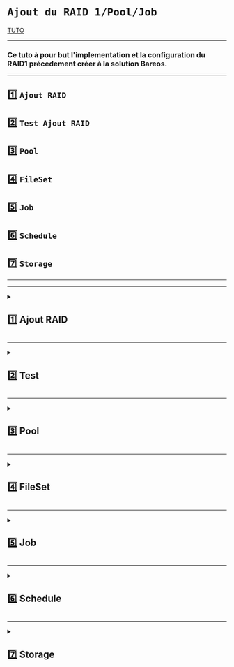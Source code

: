 
# `Ajout du RAID 1/Pool/Job`

[TUTO](https://docs.bareos.org/TasksAndConcepts/VolumeManagement.html)


---

### Ce tuto à pour but l'implementation et la configuration du RAID1 précedement créer à la solution Bareos.


---

## 1️⃣ `Ajout RAID`
## 2️⃣ `Test Ajout RAID`
## 3️⃣ `Pool`
## 4️⃣ `FileSet`
## 5️⃣ `Job`
## 6️⃣ `Schedule`
## 7️⃣ `Storage`




---
---




<details>
<summary>
<h2>
1️⃣ Ajout RAID 
</h2>
</summary>

### copier le contenu du ficher /etc/bareos/bareos-sd.d/device/FileStorage.conf dans le notre (ici RAID1.conf) et éditer comme ce qui suit:
  
![image](https://github.com/user-attachments/assets/0a191544-c124-4f33-b56b-7961e834a4d2)

### Redémmarrer les services 
      systemctl restart bareos-dir bareos-sd


</details>


---



<details>
<summary>
<h2>
2️⃣ Test
</h2>
</summary>

### Tester la configuration     
    bareos-sd -t

### Résultat attendu : Aucun message d'erreur.

  
</details>


---

<details>
<summary>
<h2>
3️⃣ Pool
</h2>
</summary>

[TUTO](https://docs.bareos.org/TasksAndConcepts/AutomatedDiskBackup.html#index-3)

### 📝 Les Pools sont une organisation logique des sauvegardes.

### Création d'un pool persolnalisé, c'est à dire la manière dont on veux faire la sauvegarde :

* ### Full-Storage
* ### Incremental-Storage
* ### Differential-Storage



### Editer le fichier /etc/bareos/bareos-dir.d/pool 
    nano /etc/bareos/bareos-dir.d/pool/RAID1.conf
![image](https://github.com/user-attachments/assets/3e898ae6-d977-4f28-b8f2-4b83980113f0)

### tester la config  
    bareos-dir -t

###  Pas de message d'erreur




  
</details>


---

<details>
<summary>
<h2>
4️⃣ FileSet
</h2>
</summary>

[TUTO](https://docs.bareos.org/Configuration/Director.html#index-298) [TUTOWIN](https://svennd.be/creating-a-windows-fileset-for-bareos/)

### Un FileSet définit les fichiers et répertoires à sauvegarder (ou à exclure) dans une tâche de sauvegarde (Job).
### C’est la liste de fichiers que Bareos va traiter.

### Editer le fichier /etc/bareos/bareos-dir.d/fileset
    nano /etc/bareos/bareos-dir.d/fileset/windowsbackup.conf
![image](https://github.com/user-attachments/assets/7b937ef0-28bc-4d02-92ea-4056a5c63a18)
















</details>


---




<details>
<summary>
<h2>
5️⃣ Job
</h2>
</summary>

[TUTO](https://docs.bareos.org/TasksAndConcepts/CatalogMaintenance.html#index-15) 

### Le Job dans Bareos est une tâche qui définit le type d'opération à réaliser, comme une sauvegarde, une restauration, ou une verification des fichiers. Un Job est associé à un FileSet, un Schedule (planification), un Client, un Pool et un Storage.

### Editer le fichier /etc/bareos/bareos-dir.d/job
    nano /etc/bareos/bareos-dir.d/job/windowsbackup.conf
![image](https://github.com/user-attachments/assets/b11e3e63-e001-46c9-a444-6f5f7a5f0239)





    

</details>


---

<details>
<summary>
<h2>
6️⃣ Schedule 
</h2>
</summary>


[TUTO](https://docs.bareos.org/Configuration/Director.html#schedule-resource)


## Le fichier Schedule est le planing pour gérer la sauvvegarde.
### Editer le fichier : /etc/bareos/bareos-dir.d/schedule (créer son fichier de conf perso)
      nano  /etc/bareos/bareos-dir.d/schedule/first.conf
![image](https://github.com/user-attachments/assets/b3c1d43c-c584-4a59-a0ac-b2f38a158347)

### Redemarrer les services
    systemctl restart bareos-dir
    systemctl restart bareos-fd
    systemctl restart bareos-sd
  
</details>


---


<details>
<summary>
<h2>
7️⃣ Storage
</h2>
</summary>

  [TUTO](https://docs.bareos.org/DeveloperGuide/catalog.html#storage)
  
### Editer dans le dossier /etc/bareos/bareos-dir.d/storage/
      nano /etc/bareos/bareos-dir.d/storage/test.conf
  
  ![image](https://github.com/user-attachments/assets/53fa9328-e21a-479d-ac79-3b890d5d713e)

### Redemarrer les services
    systemctl restart bareos-dir
    systemctl restart bareos-fd
    systemctl restart bareos-sd

### TEST FINAL

    bareos-dir -t

### Resultat attendu : aucune sortie.

</details>


